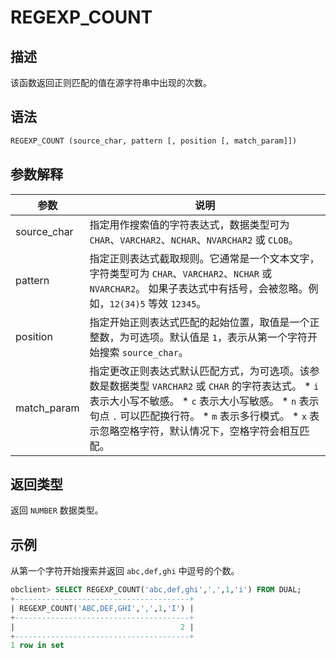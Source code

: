 REGEXP_COUNT 
=================================



描述 
-----------------------

该函数返回正则匹配的值在源字符串中出现的次数。

语法 
-----------------------

```sql
REGEXP_COUNT (source_char, pattern [, position [, match_param]])
```



参数解释 
-------------------------



|     参数      |                                                                                                                                                                                       说明                                                                                                                                                                                        |
|-------------|---------------------------------------------------------------------------------------------------------------------------------------------------------------------------------------------------------------------------------------------------------------------------------------------------------------------------------------------------------------------------------|
| source_char | 指定用作搜索值的字符表达式，数据类型可为 `CHAR`、`VARCHAR2`、`NCHAR`、`NVARCHAR2` 或 `CLOB`。                                                                                                                                                                                                                                                                                                            |
| pattern     | 指定正则表达式截取规则。它通常是一个文本文字，字符类型可为 `CHAR`、`VARCHAR2`、`NCHAR` 或 `NVARCHAR2`。 如果子表达式中有括号，会被忽略。例如，`12(34)5` 等效 `12345`。                                                                                                                                                                                                                                                 |
| position    | 指定开始正则表达式匹配的起始位置，取值是一个正整数，为可选项。默认值是 `1`，表示从第一个字符开始搜索 `source_char`。                                                                                                                                                                                                                                                                                                             |
| match_param | 指定更改正则表达式默认匹配方式，为可选项。该参数是数据类型 `VARCHAR2` 或 `CHAR` 的字符表达式。 * `i` 表示大小写不敏感。   * `c` 表示大小写敏感。   * `n` 表示句点 `.` 可以匹配换行符。   * `m` 表示多行模式。   * `x` 表示忽略空格字符，默认情况下，空格字符会相互匹配。    |



返回类型 
-------------------------

返回 `NUMBER` 数据类型。

示例 
-----------------------

从第一个字符开始搜索并返回 `abc,def,ghi` 中逗号的个数。

```sql
obclient> SELECT REGEXP_COUNT('abc,def,ghi',',',1,'i') FROM DUAL;
+---------------------------------------+
| REGEXP_COUNT('ABC,DEF,GHI',',',1,'I') |
+---------------------------------------+
|                                     2 |
+---------------------------------------+
1 row in set
```



